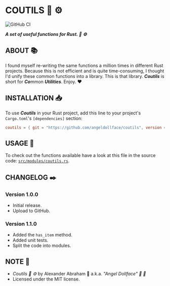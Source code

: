 # COUTILS :hammer: :gear:

![GitHub CI](https://github.com/angeldollface/coutils/actions/workflows/rust.yml/badge.svg)

***A set of useful functions for Rust. :hammer: :gear:***

## ABOUT :books:

I found myself re-writing the same functions a million times in different Rust projects. Because this is not efficient and is quite time-consuming, I thought I'd unify these common functions into a library. This is that library. ***Coutils*** is short for ***Co***mmon ***Utilities***. Enjoy. :heart:

## INSTALLATION :inbox_tray:

To use ***Coutils*** in your Rust project, add this line to your project's `Cargo.toml`'s `[dependencies]` section:

```TOML
coutils = { git = "https://github.com/angeldollface/coutils", version = "1.1.0" }
```

## USAGE :hammer:

To check out the functions available have a look at this file in the source code: [`src/modules/coutils.rs`](src/modules/coutils.rs).

## CHANGELOG :black_nib:

### Version 1.0.0

- Initial release.
- Upload to GitHub.

### Version 1.1.0

- Added the `has_item` method.
- Added unit tests.
- Split the code into modules.

## NOTE :scroll:

- *Coutils :hammer: :gear:* by Alexander Abraham :black_heart: a.k.a. *"Angel Dollface" :dolls: :ribbon:*
- Licensed under the MIT license.